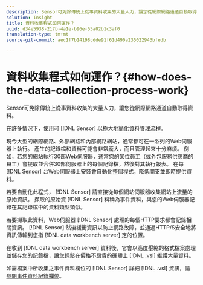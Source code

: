 ```yaml
---
description: Sensor可免除傳統上從事資料收集的大量人力，讓您從網際網路通道自動取得資料。
solution: Insight
title: 資料收集程式如何運作？
uuid: d34e5938-217b-4a1e-b96e-55a02b1c3af0
translation-type: tm+mt
source-git-commit: aec1f7b14198cdde91f61d490a235022943bfedb

---
```



# 資料收集程式如何運作？{#how-does-the-data-collection-process-work}

Sensor可免除傳統上從事資料收集的大量人力，讓您從網際網路通道自動取得資料。

在許多情況下，使用可 [!DNL Sensor] 以極大地簡化資料管理流程。

現今大型的網際網路、外部網路和內部網路網站，通常都可在一系列的Web伺服器上執行。 產生的記錄檔和資料可能會非常龐大，而且管理起來十分麻煩。 例如，若您的網站執行30部Web伺服器，通常您的某位員工（或外包服務供應商的員工）會提取並合併30部伺服器上的每個記錄檔，然後對其執行報表。 在每 [!DNL Sensor] 台Web伺服器上安裝會自動化整個程式，降低開支並即時提供資料。

若要自動化此程式， [!DNL Sensor] 請直接從每個網站伺服器收集網站上流量的原始資訊。 擷取的原始資 [!DNL Sensor] 料稱為事件資料，與您的Web伺服器記錄在其記錄檔中的資料類型類似。

若要擷取此資料，Web伺服器 [!DNL Sensor] 處理的每個HTTP要求都會記錄相關資訊。 [!DNL Sensor] 然後緩衝資訊以防止網路故障，並通過HTTP/S安全地將資訊傳輸到您指 [!DNL data workbench server] 定的位置。

在收到 [!DNL data workbench server] 資料後，它會以高度壓縮的格式檔案處理並儲存您的記錄檔，讓您輕鬆在價格不昂貴的硬體上 [!DNL .vsl] 維護大量資料。

如需檔案中所收集之事件資料欄位的 [!DNL Sensor] 詳細 [!DNL .vsl] 資訊，請 [參閱事件資料記錄欄位](../../home/c-snsr-ovrvw/c-evnt-data-rcd-flds/c-evnt-data-rcd-flds.md#concept-ed2a8797cb5b4995b55ffd50a9f12a44)。
